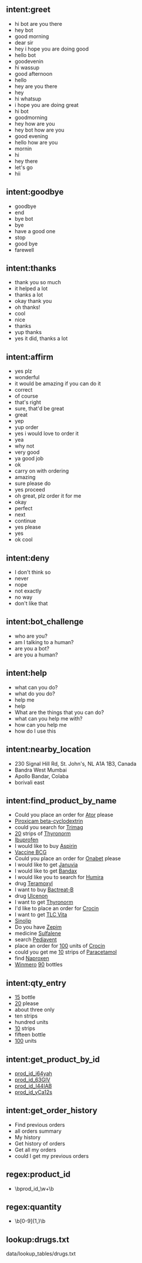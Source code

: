 ## intent:greet
- hi bot are you there
- hey bot
- good morning
- dear sir
- hey i hope you are doing good
- hello bot
- goodevenin
- hi wassup
- good afternoon
- hello
- hey are you there
- hey
- hi whatsup
- i hope you are doing great
- hi bot
- goodmorning
- hey how are you
- hey bot how are you
- good evening
- hello how are you
- mornin
- hi
- hey there
- let's go
- hii

## intent:goodbye
- goodbye
- end
- bye bot
- bye
- have a good one
- stop
- good bye
- farewell

## intent:thanks
- thank you so much
- it helped a lot
- thanks a lot
- okay thank you
- oh thanks!
- cool
- nice
- thanks
- yup thanks
- yes it did, thanks a lot

## intent:affirm
- yes plz
- wonderful
- it would be amazing if you can do it
- correct
- of course
- that's right
- sure, that'd be great
- great
- yep
- yup order
- yes i would love to order it
- yea
- why not
- very good
- ya good job
- ok
- carry on with ordering
- amazing
- sure please do
- yes proceed
- oh great, plz order it for me
- okay
- perfect
- next
- continue
- yes please
- yes
- ok cool

## intent:deny
- I don't think so
- never
- nope
- not exactly
- no way
- don't like that

## intent:bot_challenge
- who are you?
- am I talking to a human?
- are you a bot?
- are you a human?

## intent:help
- what can you do?
- what do you do?
- help me
- help
- What are the things that you can do?
- what can you help me with?
- how can you help me
- how do I use this

## intent:nearby_location
- 230 Signal Hill Rd, St. John's, NL A1A 1B3, Canada
- Bandra West Mumbai
- Apollo Bandar, Colaba
- borivali east

## intent:find_product_by_name
- Could you place an order for [Ator](product) please
- [Piroxicam beta-cyclodextrin](product)
- could you search for [Trimag](product)
- [20](quantity) strips of [Thyronorm](product)
- [Ibuprofen](product)
- I would like to buy [Aspirin](product)
- [Vaccine BCG](product)
- Could you place an order for [Onabet](product) please
- I would like to get [Januvia](product)
- I would like to get [Bandax](product)
- I would like you to search for [Humira](product)
- drug [Teramoxyl](product)
- I want to buy [Bactreat-B](product)
- drug [Ulcenon](product)
- I want to get [Thyronorm](product)
- I'd like to place an order for [Crocin](product)
- I want to get [TLC Vita](product)
- [Sinolip](product)
- Do you have [Zepim](product)
- medicine [Sulfalene](product)
- search [Pediavent](product)
- place an order for [100](quantity) units of [Crocin](product)
- could you get me [10](quantity) strips of [Paracetamol](product)
- find [Naproxen](product)
- [Winmero](product) [90](quantity) bottles

## intent:qty_entry
- [15](quantity) bottle
- [20](quantity) please
- about three only
- ten strips
- hundred units
- [10](quantity) strips
- fifteen bottle
- [100](quantity) units

## intent:get_product_by_id
- [prod_id_i64yah](product_id)
- [prod_id_63GIV](product_id)
- [prod_id_I44IAB](product_id)
- [prod_id_yCa12s](product_id)

## intent:get_order_history
- Find previous orders
- all orders summary
- My history
- Get history of orders
- Get all my orders
- could I get my previous orders

## regex:product_id
- \bprod_id_\w+\b

## regex:quantity
- \b[0-9]{1,}\b

## lookup:drugs.txt
  data/lookup_tables/drugs.txt
